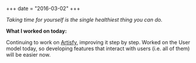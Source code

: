 +++
date = "2016-03-02"
+++

*Taking time for yourself is the single healthiest thing you can do.*

**What I worked on today:**

Continuing to work on [Artisfy](https://artisfy.com/), improving it step by step. Worked on the User model today, so developing features that interact with users (i.e. all of them) will be easier now.